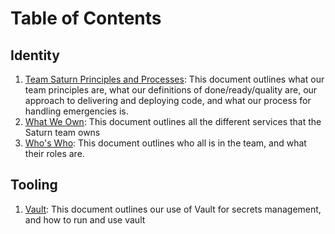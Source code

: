 # Table of Contents

## Identity
1. [Team Saturn Principles and Processes](identity/Team-Saturn-Principles-and-Processes.md): This document outlines what our team principles are, what our definitions of done/ready/quality are, our approach to delivering and deploying code, and what our process for handling emergencies is.
2. [What We Own](identity/What-We-Own.md): This document outlines all the different services that the Saturn team owns
3. [Who's Who](identity/Whos-Who.md): This document outlines who all is in the team, and what their roles are.

## Tooling
1. [Vault](tooling/Vault.md): This document outlines our use of Vault for secrets management, and how to run and use vault

